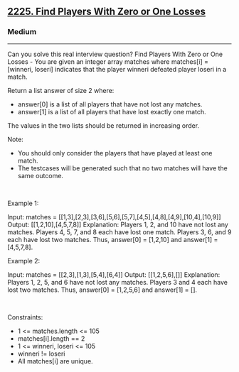 <h2><a href="https://leetcode.com/problems/find-players-with-zero-or-one-losses/">2225. Find Players With Zero or One Losses</a></h2><h3>Medium</h3><hr>Can you solve this real interview question? Find Players With Zero or One Losses - You are given an integer array matches where matches[i] = [winneri, loseri] indicates that the player winneri defeated player loseri in a match.

Return a list answer of size 2 where:

 * answer[0] is a list of all players that have not lost any matches.
 * answer[1] is a list of all players that have lost exactly one match.

The values in the two lists should be returned in increasing order.

Note:

 * You should only consider the players that have played at least one match.
 * The testcases will be generated such that no two matches will have the same outcome.

 

Example 1:


Input: matches = [[1,3],[2,3],[3,6],[5,6],[5,7],[4,5],[4,8],[4,9],[10,4],[10,9]]
Output: [[1,2,10],[4,5,7,8]]
Explanation:
Players 1, 2, and 10 have not lost any matches.
Players 4, 5, 7, and 8 each have lost one match.
Players 3, 6, and 9 each have lost two matches.
Thus, answer[0] = [1,2,10] and answer[1] = [4,5,7,8].


Example 2:


Input: matches = [[2,3],[1,3],[5,4],[6,4]]
Output: [[1,2,5,6],[]]
Explanation:
Players 1, 2, 5, and 6 have not lost any matches.
Players 3 and 4 each have lost two matches.
Thus, answer[0] = [1,2,5,6] and answer[1] = [].


 

Constraints:

 * 1 <= matches.length <= 105
 * matches[i].length == 2
 * 1 <= winneri, loseri <= 105
 * winneri != loseri
 * All matches[i] are unique.